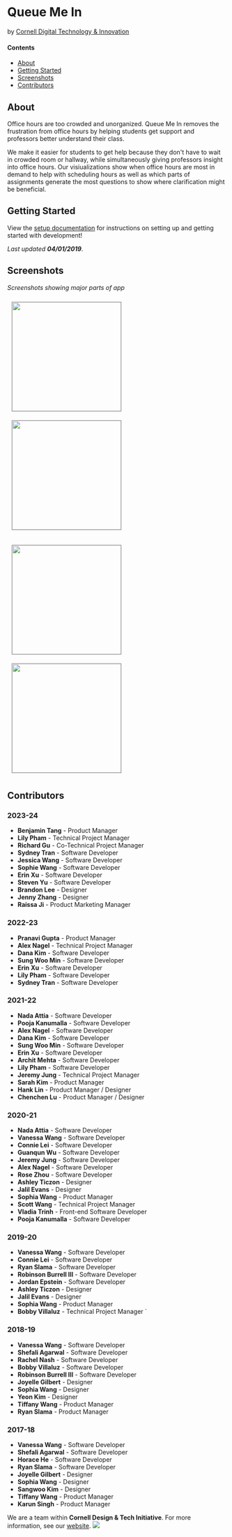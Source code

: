 # Queue Me In
by [Cornell Digital Technology & Innovation](http://cornelldti.org)

#### Contents
  - [About](#about)
  - [Getting Started](#getting-started)
  - [Screenshots](#screenshots)
  - [Contributors](#contributors)

## About
Office hours are too crowded and unorganized. Queue Me In removes the frustration from office hours by helping students get support and professors better understand their class.

We make it easier for students to get help because they don't have to wait in crowded room or hallway, while simultaneously giving professors insight into office hours. Our visiualizations show when office hours are most in demand to help with scheduling hours as well as which parts of assignments generate the most questions to show where clarification might be beneficial.

## Getting Started
View the [setup documentation](./docs/setup.md) for instructions on setting up and getting started with development!

_Last updated **04/01/2019**_.

## Screenshots

_Screenshots showing major parts of app_

<img src="Screenshots/1.png" width="250px" style="margin: 10px; border: 1px rgba(0,0,0,0.4) solid;"> <img src="Screenshots/2.png" width="250px" style="margin: 10px; border: 1px rgba(0,0,0,0.4) solid;">

<img src="Screenshots/3.png" width="250px" style="margin: 10px; border: 1px rgba(0,0,0,0.4) solid;"> <img src="Screenshots/4.png" width="250px" style="margin: 10px; border: 1px rgba(0,0,0,0.4) solid;">

## Contributors

### 2023-24
* **Benjamin Tang** - Product Manager
* **Lily Pham** - Technical Project Manager
* **Richard Gu** - Co-Technical Project Manager
* **Sydney Tran** - Software Developer
* **Jessica Wang** - Software Developer
* **Sophie Wang** - Software Developer
* **Erin Xu** - Software Developer
* **Steven Yu** - Software Developer
* **Brandon Lee** - Designer
* **Jenny Zhang** - Designer
* **Raissa Ji** - Product Marketing Manager

### 2022-23
* **Pranavi Gupta** - Product Manager
* **Alex Nagel** - Technical Project Manager
* **Dana Kim** - Software Developer
* **Sung Woo Min** - Software Developer
* **Erin Xu** - Software Developer
* **Lily Pham** - Software Developer
* **Sydney Tran** - Software Developer

### 2021-22
* **Nada Attia** - Software Developer
* **Pooja Kanumalla** - Software Developer
* **Alex Nagel** - Software Developer
* **Dana Kim** - Software Developer
* **Sung Woo Min** - Software Developer
* **Erin Xu** - Software Developer
* **Archit Mehta** - Software Developer
* **Lily Pham** - Software Developer
* **Jeremy Jung** - Technical Project Manager
* **Sarah Kim** - Product Manager
* **Hank Lin** - Product Manager / Designer
* **Chenchen Lu** - Product Manager / Designer

### 2020-21
* **Nada Attia** - Software Developer
* **Vanessa Wang** - Software Developer
* **Connie Lei** - Software Developer
* **Guanqun Wu** - Software Developer
* **Jeremy Jung** - Software Developer
* **Alex Nagel** - Software Developer
* **Rose Zhou** - Software Developer
* **Ashley Ticzon** - Designer
* **Jalil Evans** - Designer
* **Sophia Wang** - Product Manager
* **Scott Wang** - Technical Project Manager
* **Vladia Trinh** - Front-end Software Developer
* **Pooja Kanumalla** - Software Developer

### 2019-20
* **Vanessa Wang** - Software Developer
* **Connie Lei** - Software Developer
* **Ryan Slama** - Software Developer
* **Robinson Burrell III** - Software Developer
* **Jordan Epstein** - Software Developer
* **Ashley Ticzon** - Designer
* **Jalil Evans** - Designer
* **Sophia Wang** - Product Manager
* **Bobby Villaluz** - Technical Project Manager
`
### 2018-19
* **Vanessa Wang** - Software Developer
* **Shefali Agarwal** - Software Developer
* **Rachel Nash** - Software Developer
* **Bobby Villaluz** - Software Developer
* **Robinson Burrell III** - Software Developer
* **Joyelle Gilbert** - Designer
* **Sophia Wang** - Designer
* **Yeon Kim** - Designer
* **Tiffany Wang** - Product Manager
* **Ryan Slama** - Product Manager

### 2017-18
* **Vanessa Wang** - Software Developer
* **Shefali Agarwal** - Software Developer
* **Horace He** - Software Developer
* **Ryan Slama** - Software Developer
* **Joyelle Gilbert** - Designer
* **Sophia Wang** - Designer
* **Sangwoo Kim** - Designer
* **Tiffany Wang** - Product Manager
* **Karun Singh** - Product Manager


We are a team within **Cornell Design & Tech Initiative**. For more information, see our [website](https://cornelldti.org/).
<img src="https://raw.githubusercontent.com/cornell-dti/design/master/Branding/Wordmark/Dark%20Text/Transparent/Wordmark-Dark%20Text-Transparent%403x.png">
​
